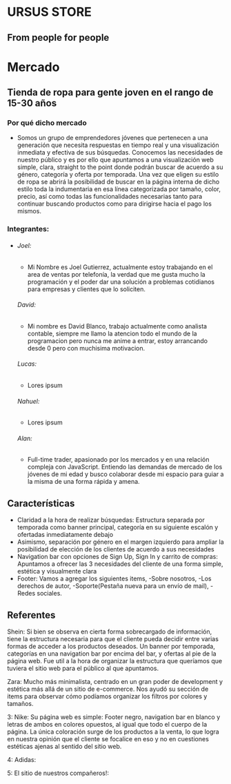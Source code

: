 # URSUS STORE
## From people for people

# Mercado
## Tienda de ropa para gente joven en el rango de 15-30 años

### Por qué dicho mercado
- Somos un grupo de emprendedores jóvenes que pertenecen a una generación que necesita respuestas en tiempo real y una visualización inmediata y efectiva de sus búsquedas. Conocemos las necesidades de nuestro público y es por ello que apuntamos a una visualización web simple, clara, straight to the point donde podrán buscar de acuerdo a su género, categoría y oferta por temporada. Una vez que eligen su estilo de ropa se abrirá la posibilidad de buscar en la página interna de dicho estilo toda la indumentaria en esa línea categorizada por tamaño, color, precio, así como todas las funcionalidades necesarias tanto para continuar buscando productos como para dirigirse hacia el pago los mismos.

### Integrantes:

- ###### Joel:
  - Mi Nombre es Joel Gutierrez, actualmente estoy trabajando en el area de ventas por telefonía, la verdad que me gusta mucho la programación y el poder dar una solución a problemas cotidianos para empresas y clientes que lo soliciten.
   ###### David:
    - Mi nombre es David Blanco, trabajo actualmente como analista contable, siempre me llamo la atencion todo el mundo de la programacion pero nunca me anime a 
      entrar, estoy arrancando desde 0 pero con muchisima motivacion.  
   ###### Lucas:
    - Lores ipsum
   ###### Nahuel:
    - Lores ipsum
   ###### Alan:
    - Full-time trader, apasionado por los mercados y en una relación compleja con JavaScript. Entiendo las demandas de mercado de los jóvenes de mi edad y busco colaborar desde mi espacio para guiar a la misma de una forma rápida y amena.


## Características

- Claridad a la hora de realizar búsquedas: Estructura separada por temporada como banner principal, categoría en su siguiente escalón y ofertadas inmediatamente debajo
- Asimismo, separación por género en el margen izquierdo para ampliar la posibilidad de elección de los clientes de acuerdo a sus necesidades
- Navigation bar con opciones de Sign Up, Sign In y carrito de compras: Apuntamos a ofrecer las 3 necesidades del cliente de una forma simple, estética y visualmente clara
- Footer: Vamos a agregar los siguientes items, -Sobre nosotros,  -Los derechos de autor, -Soporte(Pestaña nueva para un envío de mail), - Redes sociales.

## Referentes

Shein: Si bien se observa en cierta forma sobrecargado de información, tiene la estructura necesaria para que el cliente pueda decidir entre varias formas de acceder a los productos deseados. Un banner por temporada, categorías en una navigation bar por encima del bar, y ofertas al pie de la página web. Fue util a la hora de organizar la estructura que queríamos que tuviera el sitio web para el público al que apuntamos.

Zara: Mucho más minimalista, centrado en un gran poder de development y estética más allá de un sitio de e-commerce. Nos ayudó su sección de items para observar cómo podíamos organizar los filtros por colores y tamaños.

3: Nike: Su página web es simple: Footer negro, navigation bar en blanco y letras de ambos en colores opuestos, al igual que todo el cuerpo de la página. La única coloración surge de los productos a la venta, lo que logra en nuestra opinión que el cliente se focalice en eso y no en cuestiones estéticas ajenas al sentido del sitio web.

4: Adidas:

5: El sitio de nuestros compañeros!:



